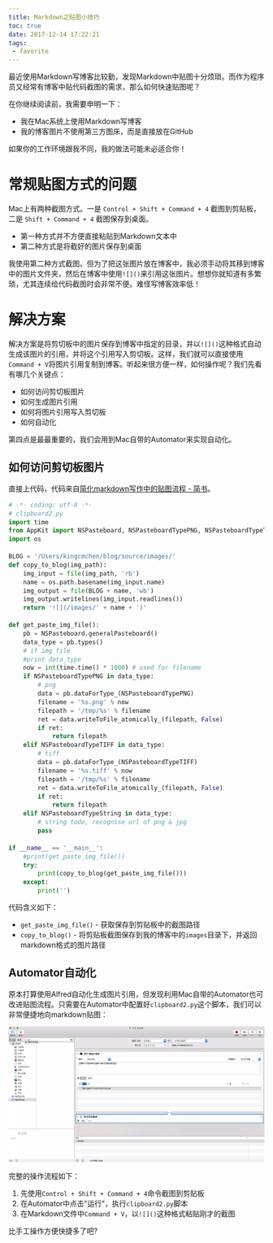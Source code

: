 ```yaml
---
title: Markdown之贴图小技巧
toc: true
date: 2017-12-14 17:22:21
tags:
 - favorite
---
```


最近使用Markdown写博客比较勤，发现Markdown中贴图十分烦琐。而作为程序员又经常有博客中贴代码截图的需求，那么如何快速贴图呢？
<!--more-->
在你继续阅读前，我需要申明一下：

+ 我在Mac系统上使用Markdown写博客
+ 我的博客图片不使用第三方图床，而是直接放在GitHub

如果你的工作环境跟我不同，我的做法可能未必适合你！

# 常规贴图方式的问题
Mac上有两种截图方式。一是 `Control + Shift + Command + 4` 截图到剪贴板，二是 `Shift + Command + 4` 截图保存到桌面。

+ 第一种方式并不方便直接粘贴到Markdown文本中
+ 第二种方式是将截好的图片保存到桌面

我使用第二种方式截图。但为了把这张图片放在博客中，我必须手动将其移到博客中的图片文件夹，然后在博客中使用`![]()`来引用这张图片。想想你就知道有多繁琐，尤其连续给代码截图时会非常不便。难怪写博客效率低！

# 解决方案
解决方案是将剪切板中的图片保存到博客中指定的目录，并以`![]()`这种格式自动生成该图片的引用，并将这个引用写入剪切板。这样，我们就可以直接使用`Command + V`将图片引用复制到博客。听起来很方便一样，如何操作呢？我们先看有哪几个关键点：

+ 如何访问剪切板图片
+ 如何生成图片引用
+ 如何将图片引用写入剪切板
+ 如何自动化

第四点是最最重要的，我们会用到Mac自带的Automator来实现自动化。

## 如何访问剪切板图片
直接上代码，代码来自[简化markdown写作中的贴图流程 - 简书](http://www.jianshu.com/p/7bd4e6ed99be)。

```python
# -*- coding: utf-8 -*-
# clipboard2.py
import time
from AppKit import NSPasteboard, NSPasteboardTypePNG, NSPasteboardTypeTIFF
import os

BLOG = '/Users/kingcmchen/blog/source/images/'
def copy_to_blog(img_path):
    img_input = file(img_path, 'rb')
    name = os.path.basename(img_input.name)
    img_output = file(BLOG + name, 'wb')
    img_output.writelines(img_input.readlines())
    return '![](/images/' + name + ')' 

def get_paste_img_file():
    pb = NSPasteboard.generalPasteboard()
    data_type = pb.types()
    # if img file
    #print data_type
    now = int(time.time() * 1000) # used for filename
    if NSPasteboardTypePNG in data_type:
        # png
        data = pb.dataForType_(NSPasteboardTypePNG)
        filename = '%s.png' % now
        filepath = '/tmp/%s' % filename
        ret = data.writeToFile_atomically_(filepath, False)
        if ret:
            return filepath
    elif NSPasteboardTypeTIFF in data_type:
        # tiff
        data = pb.dataForType_(NSPasteboardTypeTIFF)
        filename = '%s.tiff' % now
        filepath = '/tmp/%s' % filename
        ret = data.writeToFile_atomically_(filepath, False)
        if ret:
            return filepath
    elif NSPasteboardTypeString in data_type:
        # string todo, recognise url of png & jpg
        pass

if __name__ == '__main__':
    #print(get_paste_img_file())
    try:
        print(copy_to_blog(get_paste_img_file()))
    except:
        print('')
```

代码含义如下：

+ `get_paste_img_file()` - 获取保存到剪贴板中的截图路径
+ `copy_to_blog()` - 将剪贴板截图保存到我的博客中的`images`目录下，并返回markdown格式的图片路径

<!--
# Alfred自动化
1. 下载安装[Alfred - Productivity App for Mac OS X](https://www.alfredapp.com/)
2. 解锁Alfred Workflows功能。好吧，这个花钱的，19美元
3. 

...今天没有带信用卡，搞不定...


http://www.jianshu.com/p/7bd4e6ed99be

https://www.zhihu.com/question/20656680

http://www.jianshu.com/p/e9f3352c785f

http://www.jianshu.com/p/0e78168da7ab
-->

## Automator自动化
原本打算使用Alfred自动化生成图片引用，但发现利用Mac自带的Automator也可改进贴图流程。只需要在Automator中配置好`clipboard2.py`这个脚本，我们可以非常便捷地向markdown贴图：

![](/images/1513241525096.webp)

完整的操作流程如下：

1. 先使用`Control + Shift + Command + 4`命令截图到剪贴板
2. 在Automator中点击"运行"，执行`clipboard2.py`脚本
3. 在Markdown文件中`Command + V`，以`![]()`这种格式粘贴刚才的截图

比手工操作方便快捷多了吧?